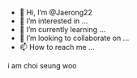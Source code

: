 - 👋 Hi, I’m @Jaerong22
- 👀 I’m interested in ...
- 🌱 I’m currently learning ...
- 💞️ I’m looking to collaborate on ...
- 📫 How to reach me ...

<!---
Jaerong22/Jaerong22 is a ✨ special ✨ repository because its `README.md` (this file) appears on your GitHub profile.
You can click the Preview link to take a look at your changes.
--->

i am choi seung woo
